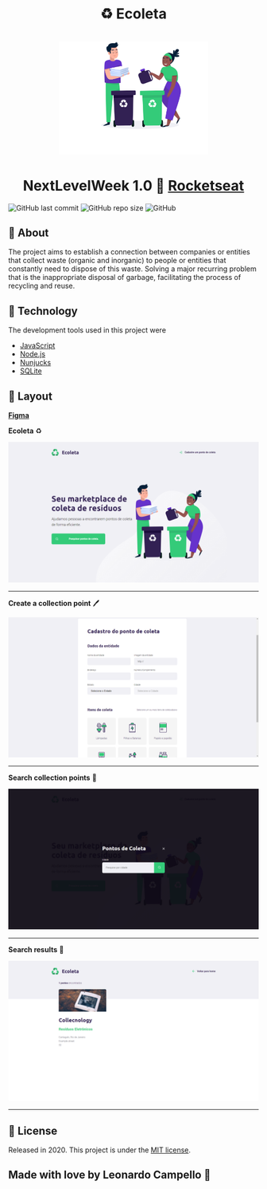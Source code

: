 # <center> ♻️ Ecoleta </center>

<h1 align="center">
    <img src="./public/assets/home-background.svg" width="300">
</h1>

# <center> NextLevelWeek 1.0 🚀 [Rocketseat](https://rocketseat.com.br/) </center>

![GitHub last commit](https://img.shields.io/github/last-commit/LeonardoCampello-dev/Ecoleta?color=ligthgreen)
![GitHub repo size](https://img.shields.io/github/repo-size/LeonardoCampello-dev/Ecoleta?color=ligthgren)
![GitHub](https://img.shields.io/github/license/LeonardoCampello-dev/Ecoleta?color=ligthgreen)


## 📑 About 

The project aims to establish a connection between companies or entities that collect waste (organic and inorganic) to people or entities that constantly need to dispose of this waste. Solving a major recurring problem that is the inappropriate disposal of garbage, facilitating the process of recycling and reuse.

## 🧰 Technology 

The development tools used in this project were

- [JavaScript](https://developer.mozilla.org/pt-BR/docs/Web/JavaScript)
- [Node.js](https://nodejs.org/en/)
- [Nunjucks](https://mozilla.github.io/nunjucks/)
- [SQLite](https://github.com/mapbox/node-sqlite3)

## 🎨 Layout

**[Figma](https://www.figma.com/file/Byw4X5etg8VCmezueyhzkC/Ecoleta-(Starter)?node-id=136%3A1026)**

**Ecoleta** ♻️

![home](./.github/Home.png)

---

**Create a collection point** 🖊️

![create-point](./.github/Create-point.png)

---

**Search collection points** 🔎

![search-point](./.github/Search-point.png)

---

**Search results** 📄

![results](./.github/Results.png)

---

## 📜 License 

Released in 2020. This project is under the [MIT license](LICENSE).

## Made with love by Leonardo Campello 💚 